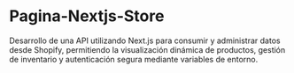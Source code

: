 # Pagina-Nextjs-Store
Desarrollo de una API utilizando Next.js para consumir y administrar datos desde Shopify, permitiendo la visualización dinámica de productos, gestión de inventario y autenticación segura mediante variables de entorno.
